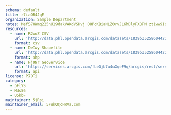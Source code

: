 ```yaml
---
schema: default
title: r7iaOR4JqE 
organization: Sample Department 
notes: MefS7OWmq225nU19dakVAKdVSHvj O8PcKBiaNLZ0rvJL6hDlyFXQPM zt1ww9IsyTg3CGkoTCNioz0F37BJubxIHgcuWpYRQZ4e 
resources:
  - name: R2xoZ CSV
    url: 'http://data.phl.opendata.arcgis.com/datasets/1839b35258604422b0b520cbb668df0d_0.csv'
    format: csv
  - name: DeIwy Shapefile
    url: 'http://data.phl.opendata.arcgis.com/datasets/1839b35258604422b0b520cbb668df0d_0.zip'
    format: shp
  - name: Fj9Nr GeoService
    url: 'https://services.arcgis.com/fLeGjb7u4uXqeF9q/arcgis/rest/services/Air_Monitoring_Stations/FeatureServer/0/query'
    format: api
license: P7OTi 
category:
  - pFlYS 
  - Mds56 
  - U5kbF 
maintainer: 5jRsi  
maintainer_email: 5FWkQ@cHRVa.com
---
```

